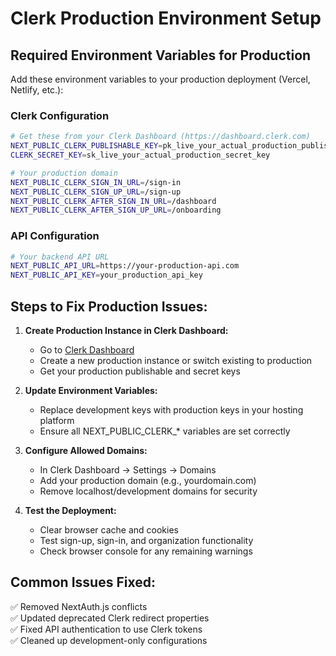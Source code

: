 # Clerk Production Environment Setup

## Required Environment Variables for Production

Add these environment variables to your production deployment (Vercel, Netlify, etc.):

### Clerk Configuration
```bash
# Get these from your Clerk Dashboard (https://dashboard.clerk.com)
NEXT_PUBLIC_CLERK_PUBLISHABLE_KEY=pk_live_your_actual_production_publishable_key
CLERK_SECRET_KEY=sk_live_your_actual_production_secret_key

# Your production domain
NEXT_PUBLIC_CLERK_SIGN_IN_URL=/sign-in
NEXT_PUBLIC_CLERK_SIGN_UP_URL=/sign-up
NEXT_PUBLIC_CLERK_AFTER_SIGN_IN_URL=/dashboard
NEXT_PUBLIC_CLERK_AFTER_SIGN_UP_URL=/onboarding
```

### API Configuration  
```bash
# Your backend API URL
NEXT_PUBLIC_API_URL=https://your-production-api.com
NEXT_PUBLIC_API_KEY=your_production_api_key
```

## Steps to Fix Production Issues:

1. **Create Production Instance in Clerk Dashboard:**
   - Go to [Clerk Dashboard](https://dashboard.clerk.com)
   - Create a new production instance or switch existing to production
   - Get your production publishable and secret keys

2. **Update Environment Variables:**
   - Replace development keys with production keys in your hosting platform
   - Ensure all NEXT_PUBLIC_CLERK_* variables are set correctly

3. **Configure Allowed Domains:**
   - In Clerk Dashboard → Settings → Domains
   - Add your production domain (e.g., yourdomain.com)
   - Remove localhost/development domains for security

4. **Test the Deployment:**
   - Clear browser cache and cookies
   - Test sign-up, sign-in, and organization functionality
   - Check browser console for any remaining warnings

## Common Issues Fixed:

✅ Removed NextAuth.js conflicts  
✅ Updated deprecated Clerk redirect properties  
✅ Fixed API authentication to use Clerk tokens  
✅ Cleaned up development-only configurations
